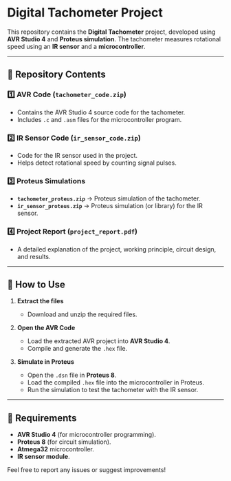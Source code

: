 # Digital Tachometer Project 

This repository contains the **Digital Tachometer** project, developed using **AVR Studio 4** and **Proteus simulation**. The tachometer measures rotational speed using an **IR sensor** and a **microcontroller**.

---

## 📂 Repository Contents

### 1️⃣ **AVR Code (`tachometer_code.zip`)**  
- Contains the AVR Studio 4 source code for the tachometer.  
- Includes `.c` and `.asm` files for the microcontroller program.  

### 2️⃣ **IR Sensor Code (`ir_sensor_code.zip`)**  
- Code for the IR sensor used in the project.  
- Helps detect rotational speed by counting signal pulses.  

### 3️⃣ **Proteus Simulations**  
- **`tachometer_proteus.zip`** → Proteus simulation of the tachometer.  
- **`ir_sensor_proteus.zip`** → Proteus simulation (or library) for the IR sensor.  

### 4️⃣ **Project Report (`project_report.pdf`)**  
- A detailed explanation of the project, working principle, circuit design, and results.  

---

## 🔧 **How to Use**
1. **Extract the files**  
   - Download and unzip the required files.  

2. **Open the AVR Code**  
   - Load the extracted AVR project into **AVR Studio 4**.  
   - Compile and generate the `.hex` file.  

3. **Simulate in Proteus**  
   - Open the `.dsn` file in **Proteus 8**.  
   - Load the compiled `.hex` file into the microcontroller in Proteus.  
   - Run the simulation to test the tachometer with the IR sensor.  

---

## 📜 **Requirements**
- **AVR Studio 4** (for microcontroller programming).  
- **Proteus 8** (for circuit simulation).  
- **Atmega32** microcontroller.  
- **IR sensor module**.

Feel free to report any issues or suggest improvements!  

